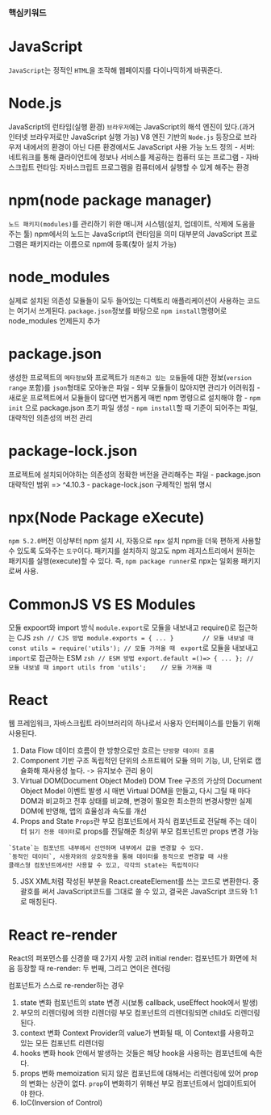 ### 핵심키워드

# JavaScript

  `JavaScript`는 정적인 `HTML`을 조작해 웹페이지를 다이나믹하게 바꿔준다.

# Node.js

  JavaScript의 런타임(실행 환경)
  `브라우저`에는 JavaScript의 해석 엔진이 있다.(과거 인터넷 브라우저로만 JavaScript 실행 가능)
  V8 엔진 기반의 `Node.js` 등장으로 브라우저 내에서의 환경이 아닌 다른 환경에서도 JavaScript 사용 가능
  노드 정의
    - 서버: 네트워크를 통해 클라이언트에 정보나 서비스를 제공하는 컴퓨터 또는 프로그램
    - 자바스크립트 런타임: 자바스크립트 프로그램을 컴퓨터에서 실행할 수 있게 해주는 환경

# npm(node package manager)

  `노드 패키지(modules)`를 관리하기 위한 매니저 시스템(설치, 업데이트, 삭제에 도움을 주는 툴)
  npm에서의 노드는 JavaScript의 런타임을 의미
  대부분의 JavaScript 프로그램은 패키지라는 이름으로 npm에 등록(찾아 설치 가능)

# node_modules

  실제로 설치된 의존성 모듈들이 모두 들어있는 디렉토리
  애플리케이션이 사용하는 코드는 여기서 쓰게된다.
  `package.json`정보를 바탕으로 `npm install`명령어로 node_modules 언제든지 추가

# package.json

  생성한 프로젝트의 `메타정보`와 프로젝트가 `의존하고 있는 모듈`들에 대한 정보(`version range` 포함)를 `json`형태로 모아놓은 파일
    - 외부 모듈들이 많아지면 관리가 어려워짐
    - 새로운 프로젝트에서 모듈들이 많다면 번거롭게 매번 npm 명령으로 설치해야 함
    - `npm init` 으로 package.json 초기 파일 생성
    - `npm install`할 때 기준이 되어주는 파일, 대략적인 의존성의 버전 관리

# package-lock.json

  프로젝트에 설치되어야하는 의존성의 정확한 버전을 관리해주는 파일
    - package.json 대략적인 범위 => ^4.10.3
    - package-lock.json 구체적인 범위 명시

# npx(Node Package eXecute)

  `npm 5.2.0`버전 이상부터 npm 설치 시, 자동으로 `npx` 설치
  npm을 더욱 편하게 사용할 수 있도록 도와주는 `도구`이다.
  패키지를 설치하지 않고도 npm 레지스트리에서 원하는 패키지를 실행(execute)할 수 있다. 즉, `npm package runner`로 npx는 일회용 패키지로써 사용.

# CommonJS VS ES Modules

  모듈 expoort와 import 방식
    `module.export`로 모듈을 내보내고 require()로 접근하는 CJS
      ```zsh
        // CJS 방법
        module.exports = { ... }        // 모듈 내보낼 때
        const utils = require('utils'); // 모듈 가져올 때
      ```
    `export`로 모듈을 내보내고 `import`로 접근하는 ESM
      ```zsh
        // ESM 방법
        export.default =()=> { ... }; // 모듈 내보낼 때
        import utils from 'utils';    // 모듈 가져올 때
      ```

# React

  웹 프레임워크, 자바스크립트 라이브러리의 하나로서 사용자 인터페이스를 만들기 위해 사용된다.

  1. Data Flow
    데이터 흐름이 한 방향으로만 흐르는 `단방향 데이터 흐름`
  2. Component 기반 구조
    독립적인 단위의 소프트웨어 모듈 의미
    기능, UI, 단위로 캡슐화해 재사용성 높다. -> 유지보수 관리 용이
  3. Virtual DOM(Document Object Model)
    DOM Tree 구조의 가상의 Document Object Model
    이벤트 발생 시 매번 Virtual DOM을 만들고, 다시 그릴 때 마다 DOM과 비교하고 전후 상태를 비교해, 변경이 필요한 최소한의 변경사항만 실제 DOM에 반영해, 앱의 효율성과 속도를 개선
  4. Props and State
    `Props`란 부모 컴포넌트에서 자식 컴포넌트로 전달해 주는 데이터
    `읽기 전용 데이터`로 props를 전달해준 최상위 부모 컴포넌트만 props 변경 가능

    `State`는 컴포넌트 내부에서 선언하며 내부에서 값을 변경할 수 있다.
    `동적인 데이터`, 사용자와의 상호작용을 통해 데이터를 동적으로 변경할 때 사용
    클래스형 컴포넌트에서만 사용할 수 있고, 각각의 state는 독립적이다
  5. JSX
    XML처럼 작성된 부분을 React.createElement를 쓰는 코드로 변환한다. 중괄호를 써서 JavaScript코드를 그대로 쓸 수 있고, 결국은 JavaScript 코드와 1:1로 매칭된다.

# React re-render

  React의 퍼포먼스를 신경쓸 때 2가지 사항 고려
    initial render: 컴포넌트가 화면에 처음 등장할 때
    re-render: 두 번째, 그리고 연이은 렌더링

  컴포넌트가 스스로 re-render하는 경우

  1. state 변화
    컴포넌트의 state 변경 시(보통 callback, useEffect hook에서 발생)
  2. 부모의 리렌더링에 의한 리렌더링
    부모 컴포넌트의 리렌더링되면 child도 리렌더링된다.
  3. context 변화
    Context Provider의 value가 변화될 때, 이 Context를 사용하고 있는 모든 컴포넌트 리렌더링
  4. hooks 변화
    hook 안에서 발생하는 것들은 해당 hook을 사용하는 컴포넌트에 속한다.
  5. props 변화
    memoization 되지 않은 컴포넌트에 대해서는 리렌더링에 있어 prop의 변화는 상관이 없다.
    `prop`이 변화하기 위해선 부모 컴포넌트에서 업데이트되어야 한다.
  6. IoC(Inversion of Control)
  